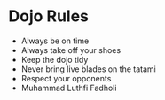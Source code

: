 Dojo Rules
==========
* Always be on time
* Always take off your shoes
* Keep the dojo tidy
* Never bring live blades on the tatami
* Respect your opponents
* Muhammad Luthfi Fadholi
